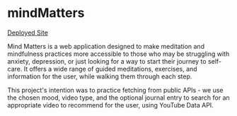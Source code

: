 # mindMatters

[Deployed Site](https://alpaca-mybags.github.io/mindMatters/)

Mind Matters is a web application designed to make meditation and mindfulness practices more accessible to those who may be struggling with anxiety, depression, or just looking for a way to start their journey to self-care. It offers a wide range of guided meditations, exercises, and information for the user, while walking them through each step.

This project's intention was to practice fetching from public APIs - we use the chosen mood, video type, and the optional journal entry to search for an appropriate video to recommend for the user, using YouTube Data API. 
